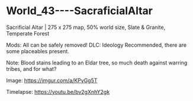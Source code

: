 # World_43----SacraficialAltar
Sacrificial Altar | 275 x 275 map, 50% world size, Slate & Granite, Temperate Forest

Mods: All can be safely removed!
DLC: Ideology Recommended, there are some placeables present. 

Note: Blood stains leading to an Eldar tree, so much death against warring tribes, and for what? 

Image: https://imgur.com/a/KPyGg5T

Timelapse: https://youtu.be/bv2gXnhY2gk
